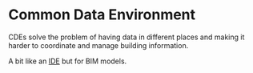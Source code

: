 # Common Data Environment

CDEs solve the problem of having data in different places and making it harder to coordinate and manage building information.

A bit like an [IDE](Concepts/IDE) but for BIM models.
